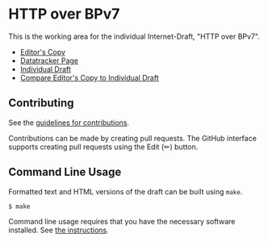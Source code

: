 <!-- regenerate: on (set to off if you edit this file) -->

# HTTP over BPv7

This is the working area for the individual Internet-Draft, "HTTP over BPv7".

* [Editor's Copy](https://ricktaylor.github.io/http-bp/#go.draft-taylor-http-bp.html)
* [Datatracker Page](https://datatracker.ietf.org/doc/draft-taylor-http-bp)
* [Individual Draft](https://datatracker.ietf.org/doc/html/draft-taylor-http-bp)
* [Compare Editor's Copy to Individual Draft](https://ricktaylor.github.io/http-bp/#go.draft-taylor-http-bp.diff)


## Contributing

See the
[guidelines for contributions](https://github.com/ricktaylor/http-bp/blob/main/CONTRIBUTING.md).

Contributions can be made by creating pull requests.
The GitHub interface supports creating pull requests using the Edit (✏) button.


## Command Line Usage

Formatted text and HTML versions of the draft can be built using `make`.

```sh
$ make
```

Command line usage requires that you have the necessary software installed.  See
[the instructions](https://github.com/martinthomson/i-d-template/blob/main/doc/SETUP.md).

